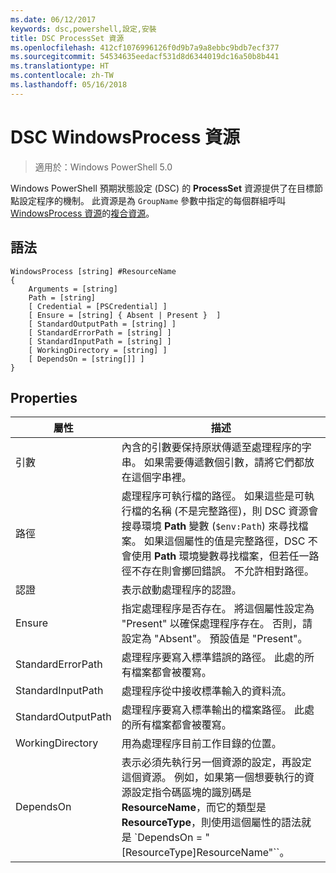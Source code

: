 ```yaml
---
ms.date: 06/12/2017
keywords: dsc,powershell,設定,安裝
title: DSC ProcessSet 資源
ms.openlocfilehash: 412cf1076996126f0d9b7a9a8ebbc9bdb7ecf377
ms.sourcegitcommit: 54534635eedacf531d8d6344019dc16a50b8b441
ms.translationtype: HT
ms.contentlocale: zh-TW
ms.lasthandoff: 05/16/2018
---
```

# <a name="dsc-windowsprocess-resource"></a>DSC WindowsProcess 資源

> 適用於：Windows PowerShell 5.0

Windows PowerShell 預期狀態設定 (DSC) 的 **ProcessSet** 資源提供了在目標節點設定程序的機制。 此資源是為 `GroupName` 參數中指定的每個群組呼叫 [WindowsProcess 資源](windowsProcessResource.md)的[複合資源](authoringResourceComposite.md)。

## <a name="syntax"></a>語法

```
WindowsProcess [string] #ResourceName
{
    Arguments = [string]
    Path = [string]
    [ Credential = [PSCredential] ]
    [ Ensure = [string] { Absent | Present }  ]
    [ StandardOutputPath = [string] ]
    [ StandardErrorPath = [string] ]
    [ StandardInputPath = [string] ]
    [ WorkingDirectory = [string] ]
    [ DependsOn = [string[]] ]
}
```

## <a name="properties"></a>Properties
|  屬性  |  描述   |
|---|---|
| 引數| 內含的引數要保持原狀傳遞至處理程序的字串。 如果需要傳遞數個引數，請將它們都放在這個字串裡。|
| 路徑| 處理程序可執行檔的路徑。 如果這些是可執行檔的名稱 (不是完整路徑)，則 DSC 資源會搜尋環境 **Path** 變數 (`$env:Path`) 來尋找檔案。 如果這個屬性的值是完整路徑，DSC 不會使用 **Path** 環境變數尋找檔案，但若任一路徑不存在則會擲回錯誤。 不允許相對路徑。|
| 認證| 表示啟動處理程序的認證。|
| Ensure| 指定處理程序是否存在。 將這個屬性設定為 "Present" 以確保處理程序存在。 否則，請設定為 "Absent"。 預設值是 "Present"。|
| StandardErrorPath| 處理程序要寫入標準錯誤的路徑。 此處的所有檔案都會被覆寫。|
| StandardInputPath| 處理程序從中接收標準輸入的資料流。|
| StandardOutputPath| 處理程序要寫入標準輸出的檔案路徑。 此處的所有檔案都會被覆寫。|
| WorkingDirectory| 用為處理程序目前工作目錄的位置。|
| DependsOn | 表示必須先執行另一個資源的設定，再設定這個資源。 例如，如果第一個想要執行的資源設定指令碼區塊的識別碼是 **ResourceName**，而它的類型是 **ResourceType**，則使用這個屬性的語法就是 `DependsOn = "[ResourceType]ResourceName"``。|